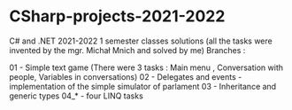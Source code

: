 # CSharp-projects-2021-2022

C# and .NET 2021-2022 1 semester classes solutions 
(all the tasks were invented by the mgr. Michał Mnich and solved by me)
Branches :

01 - Simple text game (There were 3 tasks : Main menu ,  Conversation with people, Variables in conversations)
02 - Delegates and events - implementation of the simple simulator of parlament
03 - Inheritance and generic types
04_* - four LINQ tasks
